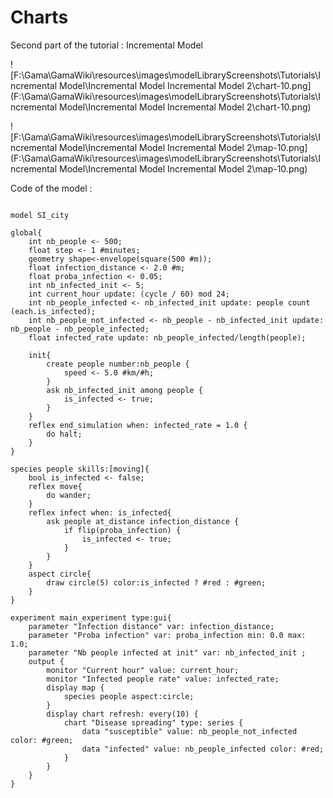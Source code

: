[//]: # (keyword|operator_among)
[//]: # (keyword|constant_#m)
[//]: # (keyword|constant_#minute)
[//]: # (keyword|constant_#km)
[//]: # (keyword|concept_chart)
# Charts


Second part of the tutorial : Incremental Model


![F:\Gama\GamaWiki\resources\images\modelLibraryScreenshots\Tutorials\Incremental Model\Incremental Model Incremental Model 2\chart-10.png](F:\Gama\GamaWiki\resources\images\modelLibraryScreenshots\Tutorials\Incremental Model\Incremental Model Incremental Model 2\chart-10.png)

![F:\Gama\GamaWiki\resources\images\modelLibraryScreenshots\Tutorials\Incremental Model\Incremental Model Incremental Model 2\map-10.png](F:\Gama\GamaWiki\resources\images\modelLibraryScreenshots\Tutorials\Incremental Model\Incremental Model Incremental Model 2\map-10.png)

Code of the model : 

```

model SI_city

global{
	int nb_people <- 500;
	float step <- 1 #minutes;
	geometry shape<-envelope(square(500 #m));
	float infection_distance <- 2.0 #m;
	float proba_infection <- 0.05;
	int nb_infected_init <- 5;
	int current_hour update: (cycle / 60) mod 24;
	int nb_people_infected <- nb_infected_init update: people count (each.is_infected);
	int nb_people_not_infected <- nb_people - nb_infected_init update: nb_people - nb_people_infected;
	float infected_rate update: nb_people_infected/length(people);
	
	init{
		create people number:nb_people {
			speed <- 5.0 #km/#h;
		}
		ask nb_infected_init among people {
			is_infected <- true;
		}
	}
	reflex end_simulation when: infected_rate = 1.0 {
		do halt;
	}
}

species people skills:[moving]{		
	bool is_infected <- false;
	reflex move{
		do wander;
	}
	reflex infect when: is_infected{
		ask people at_distance infection_distance {
			if flip(proba_infection) {
				is_infected <- true;
			}
		}
	}
	aspect circle{
		draw circle(5) color:is_infected ? #red : #green;
	}
}

experiment main_experiment type:gui{
	parameter "Infection distance" var: infection_distance;
	parameter "Proba infection" var: proba_infection min: 0.0 max: 1.0;
	parameter "Nb people infected at init" var: nb_infected_init ;
	output {
		monitor "Current hour" value: current_hour;
		monitor "Infected people rate" value: infected_rate;
		display map {
			species people aspect:circle;			
		}
		display chart refresh: every(10) {
			chart "Disease spreading" type: series {
				data "susceptible" value: nb_people_not_infected color: #green;
				data "infected" value: nb_people_infected color: #red;
			}
		}
	}
}
```
